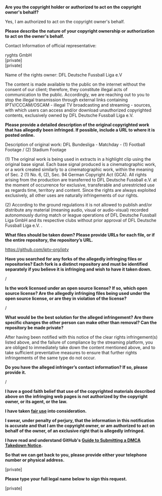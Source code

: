 **Are you the copyright holder or authorized to act on the copyright owner's behalf?**

Yes, I am authorized to act on the copyright owner's behalf.

**Please describe the nature of your copyright ownership or authorization to act on the owner's behalf.**

Contact Information of official representative:

ryghts GmbH   
[private]  
[private]  

Name of the rights owner:
DFL Deutsche Fussball Liga e.V

The content is made available to the public on the internet without the consent of our client; therefore, they constitute illegal acts of communication to the public. Accordingly, we are reaching out to you to stop the illegal transmission through external links containing IPTV/CCCAM/OSCAM - illegal TV broadcasting and streaming - sources, with which users can access and/or download unauthorized copyrighted contents, exclusively owned by DFL Deutsche Fussball Liga e.V.

**Please provide a detailed description of the original copyrighted work that has allegedly been infringed. If possible, include a URL to where it is posted online.**

Description of original work:
DFL Bundesliga - Matchday - (1) Football Footage / (2) Stadium Footage

(1) The original work is being used in extracts in a highlight clip using the original base signal. Each base signal produced is a cinematographic work, or a work created similarly to a cinematographic work, within the meaning of Sec. 2 (1) No. 6, (2), Sec. 94 German Copyright Act (GCA). All rights arising from the production are transferred to DFL Deutsche Fussball e.V. at the moment of occurrence for exclusive, transferable and unrestricted use as regards time, territory and content. Since the rights are always exploited exclusively, all other uses are naturally infringements of our rights.

(2) According to the ground regulations it is not allowed to publish and/or distribute any material (meaning audio, visual or audio-visual) recorded autonomously during match or league operations of DFL Deutsche Fussball Liga GmbH and its respective clubs without prior approval of DFL Deutsche Fussball Liga e.V. .

**What files should be taken down? Please provide URLs for each file, or if the entire repository, the repository’s URL.**

https://github.com/iptv-org/iptv

**Have you searched for any forks of the allegedly infringing files or repositories? Each fork is a distinct repository and must be identified separately if you believe it is infringing and wish to have it taken down.**

/

**Is the work licensed under an open source license? If so, which open source license? Are the allegedly infringing files being used under the open source license, or are they in violation of the license?**

/

**What would be the best solution for the alleged infringement? Are there specific changes the other person can make other than removal? Can the repository be made private?**

After having been notified with this notice of the clear rights infringement(s) listed above, and the failure of compliance by the streaming platform, you are obliged to immediately take down the content mentioned above, and to take sufficient preventative measures to ensure that further rights infringements of the same type do not occur.

**Do you have the alleged infringer’s contact information? If so, please provide it.**

/

**I have a good faith belief that use of the copyrighted materials described above on the infringing web pages is not authorized by the copyright owner, or its agent, or the law.**

**I have taken <a href="https://www.lumendatabase.org/topics/22">fair use</a> into consideration.**

**I swear, under penalty of perjury, that the information in this notification is accurate and that I am the copyright owner, or am authorized to act on behalf of the owner, of an exclusive right that is allegedly infringed.**

**I have read and understand GitHub's <a href="https://docs.github.com/articles/guide-to-submitting-a-dmca-takedown-notice/">Guide to Submitting a DMCA Takedown Notice</a>.**

**So that we can get back to you, please provide either your telephone number or physical address.**

[private]  

**Please type your full legal name below to sign this request.**

[private]  
